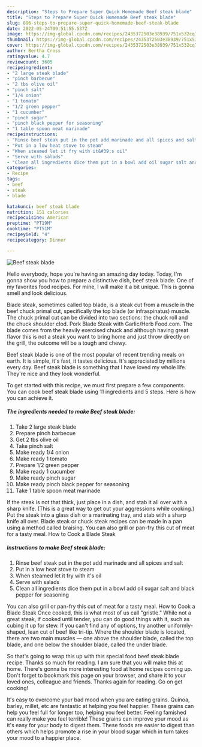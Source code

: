 ```yaml
---
description: "Steps to Prepare Super Quick Homemade Beef steak blade"
title: "Steps to Prepare Super Quick Homemade Beef steak blade"
slug: 896-steps-to-prepare-super-quick-homemade-beef-steak-blade
date: 2022-05-24T09:51:55.537Z
image: https://img-global.cpcdn.com/recipes/2435372503e38939/751x532cq70/beef-steak-blade-recipe-main-photo.jpg
thumbnail: https://img-global.cpcdn.com/recipes/2435372503e38939/751x532cq70/beef-steak-blade-recipe-main-photo.jpg
cover: https://img-global.cpcdn.com/recipes/2435372503e38939/751x532cq70/beef-steak-blade-recipe-main-photo.jpg
author: Bertha Cross
ratingvalue: 4.7
reviewcount: 3605
recipeingredient:
- "2 large steak blade"
- "pinch barbecue"
- "2 tbs olive oil"
- "pinch salt"
- "1/4 onion"
- "1 tomato"
- "1/2 green pepper"
- "1 cucumber"
- "pinch sugar"
- "pinch black pepper for seasoning"
- "1 table spoon meat marinade"
recipeinstructions:
- "Rinse beef steak put in the pot add marinade and all spices and salt"
- "Put in a low heat stove to steam"
- "When steamed let it fry with it&#39;s oil"
- "Serve with salads"
- "Clean all ingredients dice them put in a bowl add oil sugar salt and black pepper for seasoning"
categories:
- Recipe
tags:
- beef
- steak
- blade

katakunci: beef steak blade 
nutrition: 151 calories
recipecuisine: American
preptime: "PT19M"
cooktime: "PT51M"
recipeyield: "4"
recipecategory: Dinner

---
```



![Beef steak blade](https://img-global.cpcdn.com/recipes/2435372503e38939/751x532cq70/beef-steak-blade-recipe-main-photo.jpg)

Hello everybody, hope you're having an amazing day today. Today, I'm gonna show you how to prepare a distinctive dish, beef steak blade. One of my favorites food recipes. For mine, I will make it a bit unique. This is gonna smell and look delicious.

Blade steak, sometimes called top blade, is a steak cut from a muscle in the beef chuck primal cut, specifically the top blade (or infraspinatus) muscle. The chuck primal cut can be divided into two sections: the chuck roll and the chuck shoulder clod. Pork Blade Steak with Garlic/Herb Food.com. The blade comes from the heavily exercised chuck and although having great flavor this is not a steak you want to bring home and just throw directly on the grill, the outcome will be a tough and chewy.

Beef steak blade is one of the most popular of recent trending meals on earth. It is simple, it's fast, it tastes delicious. It's appreciated by millions every day. Beef steak blade is something that I have loved my whole life. They're nice and they look wonderful.


To get started with this recipe, we must first prepare a few components. You can cook beef steak blade using 11 ingredients and 5 steps. Here is how you can achieve it.

<!--inarticleads1-->

##### The ingredients needed to make Beef steak blade:

1. Take 2 large steak blade
1. Prepare pinch barbecue
1. Get 2 tbs olive oil
1. Take pinch salt
1. Make ready 1/4 onion
1. Make ready 1 tomato
1. Prepare 1/2 green pepper
1. Make ready 1 cucumber
1. Make ready pinch sugar
1. Make ready pinch black pepper for seasoning
1. Take 1 table spoon meat marinade


If the steak is not that thick, just place in a dish, and stab it all over with a sharp knife. (This is a great way to get out your aggressions while cooking.) Put the steak into a glass dish or a marinating tray, and stab with a sharp knife all over. Blade steak or chuck steak recipes can be made in a pan using a method called braising. You can also grill or pan-fry this cut of meat for a tasty meal. How to Cook a Blade Steak 

<!--inarticleads2-->

##### Instructions to make Beef steak blade:

1. Rinse beef steak put in the pot add marinade and all spices and salt
1. Put in a low heat stove to steam
1. When steamed let it fry with it&#39;s oil
1. Serve with salads
1. Clean all ingredients dice them put in a bowl add oil sugar salt and black pepper for seasoning


You can also grill or pan-fry this cut of meat for a tasty meal. How to Cook a Blade Steak Once cooked, this is what most of us call &#34;gristle.&#34; While not a great steak, if cooked until tender, you can do good things with it, such as cubing it up for stew. If you can&#39;t find any of options, try another uniformly-shaped, lean cut of beef like tri-tip. Where the shoulder blade is located, there are two main muscles — one above the shoulder blade, called the top blade, and one below the shoulder blade, called the under blade. 

So that's going to wrap this up with this special food beef steak blade recipe. Thanks so much for reading. I am sure that you will make this at home. There's gonna be more interesting food at home recipes coming up. Don't forget to bookmark this page on your browser, and share it to your loved ones, colleague and friends. Thanks again for reading. Go on get cooking!

It's easy to overcome your bad mood when you are eating grains. Quinoa, barley, millet, etc are fantastic at helping you feel happier. These grains can help you feel full for longer too, helping you feel better. Feeling famished can really make you feel terrible! These grains can improve your mood as it's easy for your body to digest them. These foods are easier to digest than others which helps promote a rise in your blood sugar which in turn takes your mood to a happier place.
